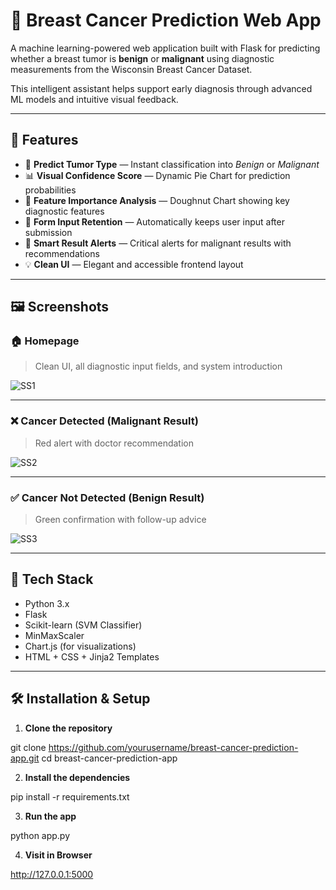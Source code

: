 # 🧬 Breast Cancer Prediction Web App

A machine learning-powered web application built with Flask for predicting whether a breast tumor is **benign** or **malignant** using diagnostic measurements from the Wisconsin Breast Cancer Dataset. 

This intelligent assistant helps support early diagnosis through advanced ML models and intuitive visual feedback.

---

## 🚀 Features

- 🔮 **Predict Tumor Type** — Instant classification into *Benign* or *Malignant*
- 📊 **Visual Confidence Score** — Dynamic Pie Chart for prediction probabilities
- 🧠 **Feature Importance Analysis** — Doughnut Chart showing key diagnostic features
- 🔁 **Form Input Retention** — Automatically keeps user input after submission
- 💬 **Smart Result Alerts** — Critical alerts for malignant results with recommendations
- 💡 **Clean UI** — Elegant and accessible frontend layout

---

## 🖼 Screenshots

### 🏠 Homepage  
> Clean UI, all diagnostic input fields, and system introduction

![SS1](https://github.com/user-attachments/assets/86fffe53-7424-47aa-bbc4-35435c921724)

---

### ❌ Cancer Detected (Malignant Result)  
> Red alert with doctor recommendation

![SS2](https://github.com/user-attachments/assets/49ab0ab7-c612-4259-b257-d62d66391d71)

---

### ✅ Cancer Not Detected (Benign Result)  
> Green confirmation with follow-up advice

![SS3](https://github.com/user-attachments/assets/a3dfd05c-9643-405b-804e-5a40358cb9c2)

---

## 🧰 Tech Stack

- Python 3.x
- Flask
- Scikit-learn (SVM Classifier)
- MinMaxScaler
- Chart.js (for visualizations)
- HTML + CSS + Jinja2 Templates

---

## 🛠 Installation & Setup

1. **Clone the repository**

git clone https://github.com/yourusername/breast-cancer-prediction-app.git
cd breast-cancer-prediction-app

2. **Install the dependencies**

pip install -r requirements.txt

3. **Run the app**

python app.py

4. **Visit in Browser**

http://127.0.0.1:5000
